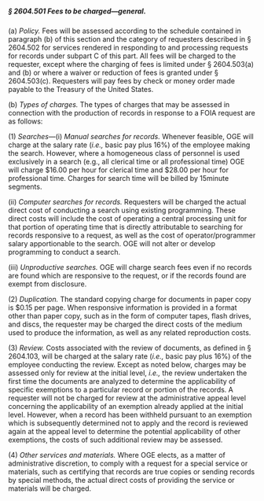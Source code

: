 ##### § 2604.501 Fees to be charged—general. #####

(a) *Policy.* Fees will be assessed according to the schedule contained in paragraph (b) of this section and the category of requesters described in § 2604.502 for services rendered in responding to and processing requests for records under subpart C of this part. All fees will be charged to the requester, except where the charging of fees is limited under § 2604.503(a) and (b) or where a waiver or reduction of fees is granted under § 2604.503(c). Requesters will pay fees by check or money order made payable to the Treasury of the United States.

(b) *Types of charges.* The types of charges that may be assessed in connection with the production of records in response to a FOIA request are as follows:

(1) *Searches*—(i) *Manual searches for records.* Whenever feasible, OGE will charge at the salary rate (*i.e.,* basic pay plus 16%) of the employee making the search. However, where a homogeneous class of personnel is used exclusively in a search (e.g., all clerical time or all professional time) OGE will charge $16.00 per hour for clerical time and $28.00 per hour for professional time. Charges for search time will be billed by 15minute segments.

(ii) *Computer searches for records.* Requesters will be charged the actual direct cost of conducting a search using existing programming. These direct costs will include the cost of operating a central processing unit for that portion of operating time that is directly attributable to searching for records responsive to a request, as well as the cost of operator/programmer salary apportionable to the search. OGE will not alter or develop programming to conduct a search.

(iii) *Unproductive searches.* OGE will charge search fees even if no records are found which are responsive to the request, or if the records found are exempt from disclosure.

(2) *Duplication.* The standard copying charge for documents in paper copy is $0.15 per page. When responsive information is provided in a format other than paper copy, such as in the form of computer tapes, flash drives, and discs, the requester may be charged the direct costs of the medium used to produce the information, as well as any related reproduction costs.

(3) *Review.* Costs associated with the review of documents, as defined in § 2604.103, will be charged at the salary rate (*i.e.,* basic pay plus 16%) of the employee conducting the review. Except as noted below, charges may be assessed only for review at the initial level, *i.e.,* the review undertaken the first time the documents are analyzed to determine the applicability of specific exemptions to a particular record or portion of the records. A requester will not be charged for review at the administrative appeal level concerning the applicability of an exemption already applied at the initial level. However, when a record has been withheld pursuant to an exemption which is subsequently determined not to apply and the record is reviewed again at the appeal level to determine the potential applicability of other exemptions, the costs of such additional review may be assessed.

(4) *Other services and materials.* Where OGE elects, as a matter of administrative discretion, to comply with a request for a special service or materials, such as certifying that records are true copies or sending records by special methods, the actual direct costs of providing the service or materials will be charged.